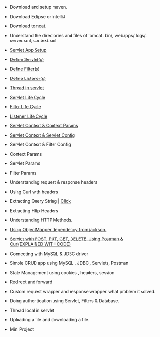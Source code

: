 * Download and setup maven.
* Download Eclipse or IntelliJ
* Download tomcat.
* Understand the directories and files of tomcat. bin/, webapps/ logs/. server.xml, context.xml
* <a href="https://github.com/umaa-java-sept-2020/servlet-hello-world/blob/master/blogs/servlet-app-setup.md" target="_blank">Servlet App Setup</a>
* <a href="https://github.com/umaa-java-sept-2020/servlet-hello-world/blob/master/blogs/define-servlet.md" target="_blank">Define Servlet(s)</a>
* <a href="https://github.com/umaa-java-sept-2020/servlet-hello-world/blob/master/blogs/define-filters.md" target="_blank"> Define Filter(s)</a>
* <a href="https://github.com/umaa-java-sept-2020/servlet-hello-world/blob/master/blogs/define-listeners.md" target="_blank">Define Listener(s)</a>
* <a href="https://github.com/umaa-java-sept-2020/servlet-hello-world/blob/master/blogs/servlet-thread.md">Thread in servlet</a>


* <a href="https://github.com/umaa-java-sept-2020/servlet-hello-world/blob/master/blogs/servlet-life-cycle.md">Servlet Life Cycle</a>
* <a href="https://github.com/umaa-java-sept-2020/servlet-hello-world/blob/master/blogs/define-filters.md">Filter Life Cycle</a>
* <a href="https://github.com/umaa-java-sept-2020/servlet-hello-world/blob/master/blogs/define-listeners.md">Listener Life Cycle</a>
* <a href="https://github.com/umaa-java-sept-2020/servlet-hello-world/blob/master/blogs/servlet-config-and-context.md">Servlet Context & Context Params</a>
* <a href="https://github.com/umaa-java-sept-2020/servlet-hello-world/blob/master/blogs/servlet-config-and-context.md">Servlet Context & Servlet Config</a>
* Servlet Context & Filter Config
* Context Params
* Servlet Params
* Filter Params


* Understanding request & response headers
* Using Curl with headers
* Extracting Query String | <a href ="https://github.com/umaa-java-sept-2020/servlet-hello-world/blob/master/blogs/query-string.md">Click</a>
* Extracting Http Headers
* Understanding HTTP Methods.
* <a href="https://github.com/umaa-java-sept-2020/servlet-hello-world/blob/master/blogs/get-post-servlets.md">Using ObjectMapper dependency from jackson.</a>
* <a href="https://github.com/umaa-java-sept-2020/servlet-hello-world/blob/master/src/main/java/com/java/servlets/EmployeeServlet.java">Servlet with POST, PUT, GET, DELETE. Using Postman & Curl(EXPLAINED WITH CODE)</a>
* Connecting with MySQL & JDBC driver
* Simple CRUD app using MySQL , JDBC , Servlets, Postman
* State Management using cookies , headers, session
* Redirect and forward
* Custom request wrapper and response wrapper. what problem it solved.
* Doing authentication using Servlet, Filters & Database.
* Thread local in servlet
* Uploading a file and downloading a file.
* Mini Project

